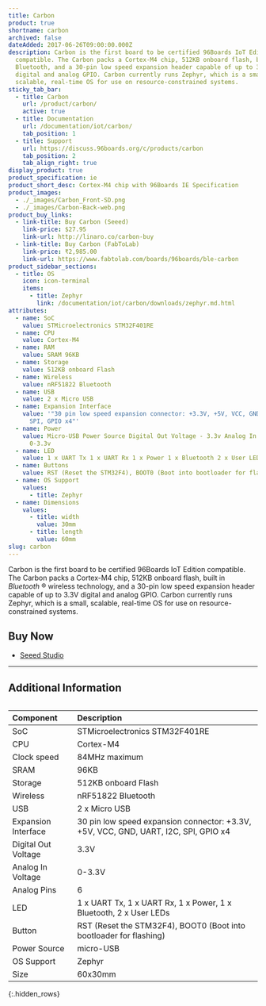 ```yaml
---
title: Carbon
product: true
shortname: carbon
archived: false
dateAdded: 2017-06-26T09:00:00.000Z
description: Carbon is the first board to be certified 96Boards IoT Edition
  compatible. The Carbon packs a Cortex-M4 chip, 512KB onboard flash, built in
  Bluetooth, and a 30-pin low speed expansion header capable of up to 3.3V
  digital and analog GPIO. Carbon currently runs Zephyr, which is a small,
  scalable, real-time OS for use on resource-constrained systems.
sticky_tab_bar:
  - title: Carbon
    url: /product/carbon/
    active: true
  - title: Documentation
    url: /documentation/iot/carbon/
    tab_position: 1
  - title: Support
    url: https://discuss.96boards.org/c/products/carbon
    tab_position: 2
    tab_align_right: true
display_product: true
product_specification: ie
product_short_desc: Cortex-M4 chip with 96Boards IE Specification
product_images:
  - ./_images/Carbon_Front-SD.png
  - ./_images/Carbon-Back-web.png
product_buy_links:
  - link-title: Buy Carbon (Seeed)
    link-price: $27.95
    link-url: http://linaro.co/carbon-buy
  - link-title: Buy Carbon (FabToLab)
    link-price: ₹2,985.00
    link-url: https://www.fabtolab.com/boards/96boards/ble-carbon
product_sidebar_sections:
  - title: OS
    icon: icon-terminal
    items:
      - title: Zephyr
        link: /documentation/iot/carbon/downloads/zephyr.md.html
attributes:
  - name: SoC
    value: STMicroelectronics STM32F401RE
  - name: CPU
    value: Cortex-M4
  - name: RAM
    value: SRAM 96KB
  - name: Storage
    value: 512KB onboard Flash
  - name: Wireless
    value: nRF51822 Bluetooth
  - name: USB
    value: 2 x Micro USB
  - name: Expansion Interface
    value: '"30 pin low speed expansion connector: +3.3V, +5V, VCC, GND, UART, I2C,
      SPI, GPIO x4"'
  - name: Power
    value: Micro-USB Power Source Digital Out Voltage - 3.3v Analog In Voltage	 -
      0-3.3v
  - name: LED
    value: 1 x UART Tx 1 x UART Rx 1 x Power 1 x Bluetooth 2 x User LEDs
  - name: Buttons
    value: RST (Reset the STM32F4), BOOT0 (Boot into bootloader for flashing)
  - name: OS Support
    values:
      - title: Zephyr
  - name: Dimensions
    values:
      - title: width
        value: 30mm
      - title: length
        value: 60mm
slug: carbon
---
```

Carbon is the first board to be certified 96Boards IoT Edition compatible. The Carbon packs a Cortex-M4 chip, 512KB onboard flash, built in _Bluetooth_ ® wireless technology, and a 30-pin low speed expansion header capable of up to 3.3V digital and analog GPIO. Carbon currently runs Zephyr, which is a small, scalable, real-time OS for use on resource-constrained systems.

## Buy Now

- [Seeed Studio](https://www.96boards.org/carbon-buy)

***

## Additional Information
<div style="overflow-x:scroll;" markdown="1">


|   Component          |   Description                                                                                    |
|:---------------------|:-------------------------------------------------------------------------------------------------|
|  SoC                 | STMicroelectronics STM32F401RE                                                                   |
|  CPU                 | Cortex-M4                                                                                        |
|  Clock speed         | 84MHz maximum                                                                                    |
|  SRAM                | 96KB                                                                                             |
|  Storage             | 512KB onboard Flash                                                                              |
|  Wireless            | nRF51822 Bluetooth                                                                               |
|  USB                 | 2 x Micro USB                                                                                    |
|  Expansion Interface | 30 pin low speed expansion connector: +3.3V, +5V, VCC, GND, UART, I2C, SPI, GPIO x4              |
|  Digital Out Voltage | 3.3V                                                                                             |
|  Analog In Voltage   | 0-3.3V                                                                                           |
|  Analog Pins         | 6                                                                                                |
|  LED                 | 1 x UART Tx, 1 x UART Rx, 1 x Power, 1 x Bluetooth, 2 x User LEDs                                |
|  Button              | RST (Reset the STM32F4), BOOT0 (Boot into bootloader for flashing)                               |
|  Power Source        | micro-USB                                                                                        |
|  OS Support          | Zephyr                                                                                           |
|  Size                | 60x30mm                                                                                          |
{:.hidden_rows}
</div>
